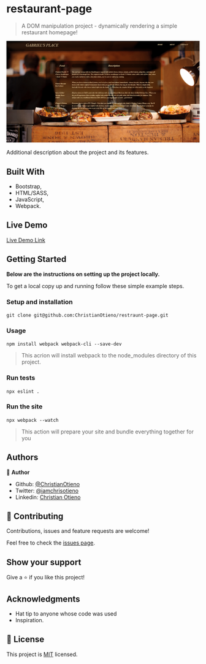# restaurant-page

> A DOM manipulation project - dynamically rendering a simple restaurant homepage!

![screenshot](./src/assets/screenshot.png)

Additional description about the project and its features. 

## Built With

- Bootstrap,
- HTML/SASS,
- JavaScript,
- Webpack.

## Live Demo

[Live Demo Link](https://rawcdn.githack.com/ChristianOtieno/restaurant-page/623f181a9384e2605611c932f5cd7f4769b05c95/dist/index.html)

## Getting Started

**Below are the instructions on setting up the project locally.**

To get a local copy up and running follow these simple example steps.

### Setup and installation

```
git clone git@github.com:ChristianOtieno/restraunt-page.git
```

### Usage

```
npm install webpack webpack-cli --save-dev
```

> This acrion will install webpack to the node_modules directory of this project.

### Run tests

```
npx eslint .
```

### Run the site

```
npx webpack --watch
```

> This action will prepare your site and bundle everything together for you

## Authors

👤 **Author**

- Github: [@ChristianOtieno](https://github.com/ChristianOtieno)
- Twitter: [@iamchrisotieno](https://twitter.com/iamchrisotieno)
- Linkedin: [Christian Otieno](https://www.linkedin.com/in/christianotieno/)

## 🤝 Contributing

Contributions, issues and feature requests are welcome!

Feel free to check the [issues page](https://github.com/ChristianOtieno/restaurant-page/issues).

## Show your support

Give a ⭐️ if you like this project!

## Acknowledgments

- Hat tip to anyone whose code was used
- Inspiration.

## 📝 License

This project is [MIT](https://opensource.org/licenses/MIT) licensed.
